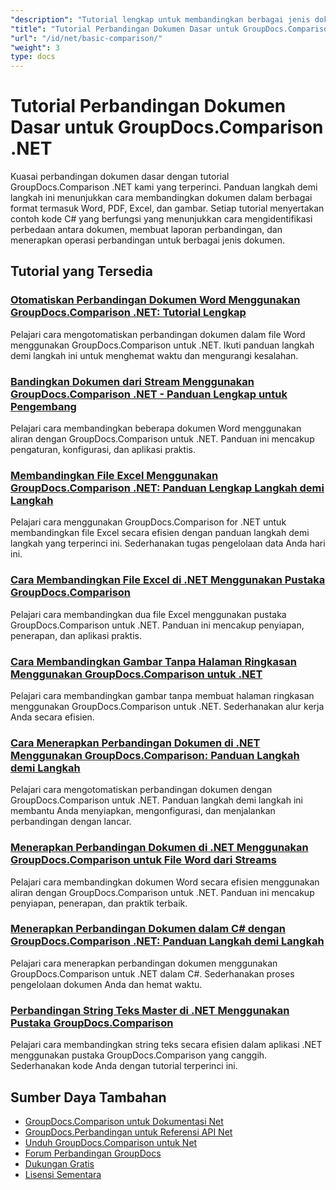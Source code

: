 ```yaml
---
"description": "Tutorial lengkap untuk membandingkan berbagai jenis dokumen seperti Word, PDF, Excel, gambar, dan lainnya menggunakan GroupDocs.Comparison untuk .NET."
"title": "Tutorial Perbandingan Dokumen Dasar untuk GroupDocs.Comparison .NET"
"url": "/id/net/basic-comparison/"
"weight": 3
type: docs
---
```

# Tutorial Perbandingan Dokumen Dasar untuk GroupDocs.Comparison .NET

Kuasai perbandingan dokumen dasar dengan tutorial GroupDocs.Comparison .NET kami yang terperinci. Panduan langkah demi langkah ini menunjukkan cara membandingkan dokumen dalam berbagai format termasuk Word, PDF, Excel, dan gambar. Setiap tutorial menyertakan contoh kode C# yang berfungsi yang menunjukkan cara mengidentifikasi perbedaan antara dokumen, membuat laporan perbandingan, dan menerapkan operasi perbandingan untuk berbagai jenis dokumen.

## Tutorial yang Tersedia

### [Otomatiskan Perbandingan Dokumen Word Menggunakan GroupDocs.Comparison .NET: Tutorial Lengkap](./automate-word-compare-groupdocs-net-tutorial/)
Pelajari cara mengotomatiskan perbandingan dokumen dalam file Word menggunakan GroupDocs.Comparison untuk .NET. Ikuti panduan langkah demi langkah ini untuk menghemat waktu dan mengurangi kesalahan.

### [Bandingkan Dokumen dari Stream Menggunakan GroupDocs.Comparison .NET - Panduan Lengkap untuk Pengembang](./compare-documents-groupdocs-comparison-net/)
Pelajari cara membandingkan beberapa dokumen Word menggunakan aliran dengan GroupDocs.Comparison untuk .NET. Panduan ini mencakup pengaturan, konfigurasi, dan aplikasi praktis.

### [Membandingkan File Excel Menggunakan GroupDocs.Comparison .NET: Panduan Lengkap Langkah demi Langkah](./groupdocs-comparison-net-excel-files-step-by-step-guide/)
Pelajari cara menggunakan GroupDocs.Comparison for .NET untuk membandingkan file Excel secara efisien dengan panduan langkah demi langkah yang terperinci ini. Sederhanakan tugas pengelolaan data Anda hari ini.

### [Cara Membandingkan File Excel di .NET Menggunakan Pustaka GroupDocs.Comparison](./compare-excel-files-dotnet-groupdocs-comparison/)
Pelajari cara membandingkan dua file Excel menggunakan pustaka GroupDocs.Comparison untuk .NET. Panduan ini mencakup penyiapan, penerapan, dan aplikasi praktis.

### [Cara Membandingkan Gambar Tanpa Halaman Ringkasan Menggunakan GroupDocs.Comparison untuk .NET](./compare-images-without-summary-page-groupdocs-net/)
Pelajari cara membandingkan gambar tanpa membuat halaman ringkasan menggunakan GroupDocs.Comparison untuk .NET. Sederhanakan alur kerja Anda secara efisien.

### [Cara Menerapkan Perbandingan Dokumen di .NET Menggunakan GroupDocs.Comparison: Panduan Langkah demi Langkah](./implement-document-comparison-groupdocs-net/)
Pelajari cara mengotomatiskan perbandingan dokumen dengan GroupDocs.Comparison untuk .NET. Panduan langkah demi langkah ini membantu Anda menyiapkan, mengonfigurasi, dan menjalankan perbandingan dengan lancar.

### [Menerapkan Perbandingan Dokumen di .NET Menggunakan GroupDocs.Comparison untuk File Word dari Streams](./document-comparison-groupdocs-comparison-net-csharp/)
Pelajari cara membandingkan dokumen Word secara efisien menggunakan aliran dengan GroupDocs.Comparison untuk .NET. Panduan ini mencakup penyiapan, penerapan, dan praktik terbaik.

### [Menerapkan Perbandingan Dokumen dalam C# dengan GroupDocs.Comparison .NET: Panduan Langkah demi Langkah](./groupdocs-comparison-net-document-comparison-csharp/)
Pelajari cara menerapkan perbandingan dokumen menggunakan GroupDocs.Comparison untuk .NET dalam C#. Sederhanakan proses pengelolaan dokumen Anda dan hemat waktu.

### [Perbandingan String Teks Master di .NET Menggunakan Pustaka GroupDocs.Comparison](./groupdocs-comparison-net-text-string-compare/)
Pelajari cara membandingkan string teks secara efisien dalam aplikasi .NET menggunakan pustaka GroupDocs.Comparison yang canggih. Sederhanakan kode Anda dengan tutorial terperinci ini.

## Sumber Daya Tambahan

- [GroupDocs.Comparison untuk Dokumentasi Net](https://docs.groupdocs.com/comparison/net/)
- [GroupDocs.Perbandingan untuk Referensi API Net](https://reference.groupdocs.com/comparison/net/)
- [Unduh GroupDocs.Comparison untuk Net](https://releases.groupdocs.com/comparison/net/)
- [Forum Perbandingan GroupDocs](https://forum.groupdocs.com/c/comparison)
- [Dukungan Gratis](https://forum.groupdocs.com/)
- [Lisensi Sementara](https://purchase.groupdocs.com/temporary-license/)